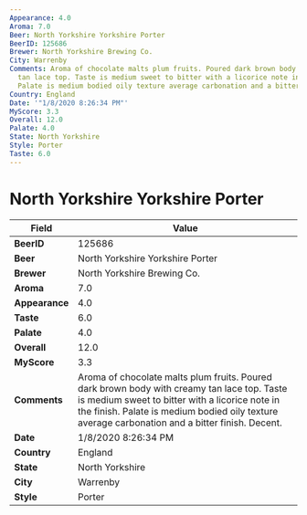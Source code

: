 ```yaml
---
Appearance: 4.0
Aroma: 7.0
Beer: North Yorkshire Yorkshire Porter
BeerID: 125686
Brewer: North Yorkshire Brewing Co.
City: Warrenby
Comments: Aroma of chocolate malts plum fruits. Poured dark brown body with creamy
  tan lace top. Taste is medium sweet to bitter with a licorice note in the finish.
  Palate is medium bodied oily texture average carbonation and a bitter finish. Decent.
Country: England
Date: '"1/8/2020 8:26:34 PM"'
MyScore: 3.3
Overall: 12.0
Palate: 4.0
State: North Yorkshire
Style: Porter
Taste: 6.0
---
```


# North Yorkshire Yorkshire Porter

| Field         | Value |
|---------------|-------|
| **BeerID** | 125686 |
| **Beer** | North Yorkshire Yorkshire Porter |
| **Brewer** | North Yorkshire Brewing Co. |
| **Aroma** | 7.0 |
| **Appearance** | 4.0 |
| **Taste** | 6.0 |
| **Palate** | 4.0 |
| **Overall** | 12.0 |
| **MyScore** | 3.3 |
| **Comments** | Aroma of chocolate malts plum fruits. Poured dark brown body with creamy tan lace top. Taste is medium sweet to bitter with a licorice note in the finish. Palate is medium bodied oily texture average carbonation and a bitter finish. Decent. |
| **Date** | 1/8/2020 8:26:34 PM |
| **Country** | England |
| **State** | North Yorkshire |
| **City** | Warrenby |
| **Style** | Porter |
